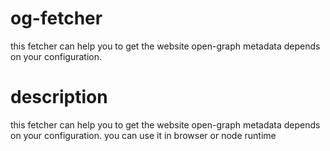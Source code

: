 # og-fetcher

this fetcher can help you to get the website open-graph metadata depends on your configuration.

# description

this fetcher can help you to get the website open-graph metadata depends on your configuration. you can use it in browser or node runtime
